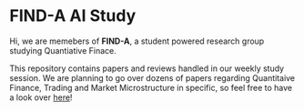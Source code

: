 # FIND-A AI Study

Hi, we are memebers of **FIND-A**, a student powered research group studying Quantiative Finace.  
  
This repository contains papers and reviews handled in our weekly study session. We are planning to go over dozens of papers regarding Quantitaive Finance, Trading and Market Microstructure in specific, so feel free to have a look over [here](https://find-a-ai.github.io)!  

